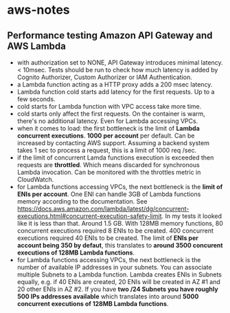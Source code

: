 # aws-notes
## Performance testing Amazon API Gateway and AWS Lambda
- with authorization set to NONE, API Gateway introduces minimal latency. < 10msec. Tests should be run to check how much latency is added by Cognito Authorizer, Custom Authorizer or IAM Authentication.
- a Lambda function acting as a HTTP proxy adds a 200 msec latency.
- Lambda function cold starts add latency for the first requests. Up to a few seconds.
- cold starts for Lambda function with VPC access take more time.
- cold starts only affect the first requests. On the container is warm, there's no additional latency. Even for Lambda accessing VPCs.
- when it comes to load: the first bottleneck is the limit of **Lambda concurrent executions**. **1000 per account** per default. Can be increased by contacting AWS support. Assuming a backend system takes 1 sec to process a request, this is a limit of 1000 req /sec.
- if the limit of concurrent Lamda functions execution is exceeded then requests are **throttled**. Which means discarded for synchronous Lambda invocation. Can be monitored with the throttles metric in CloudWatch.
- for Lambda functions accessing VPCs, the next bottleneck is the **limit of ENIs per account**. One ENI can handle 3GB of Lambda functions memory according to the documentation. See https://docs.aws.amazon.com/lambda/latest/dg/concurrent-executions.html#concurrent-execution-safety-limit. In my tests it looked like it is less than that. Around 1.5 GB. With 128MB memory functions, 80 concurrent executions required 8 ENIs to be created. 400 concurrent executions required 40 ENIs to be created. The limit of **ENIs per account being 350 by defaut**, this translates to **around 3500 concurent executions of 128MB Lambda functions**.
- for Lambda functions accessing VPCs, the next bottleneck is the number of available IP addresses in your subnets. You can associate multiple Subnets to a Lambda function. Lambda creates ENIs in Subnets equally, e.g. if 40 ENIs are created, 20 ENIs will be created in AZ #1 and 20 other ENIs in AZ #2. If you have **two /24 Subnets you have roughly 500 IPs addresses available** which translates into around **5000 concurrent executions of 128MB Lambda functions**. 
